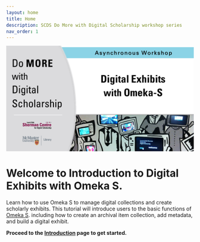 ```yaml
---
layout: home
title: Home
description: SCDS Do More with Digital Scholarship workshop series
nav_order: 1
---
```


<!-- Edit the content below for the workshop in question. Once you're ready to publish, remove the comment characters e.g. "<!--" at the start and end -->


<img src="assets/img/dmds-omekas.PNG" alt="Workshop Title Slide" width="720">

# Welcome to Introduction to Digital Exhibits with Omeka S. 

Learn how to use Omeka S to manage digital collections and create scholarly exhibits. This tutorial will introduce users to the basic functions of [Omeka S](https://omeka.org/). including how to create an archival item collection, add metadata, and build a digital exhibit.  

**Proceed to the [Introduction](introduction) page to get started.**


